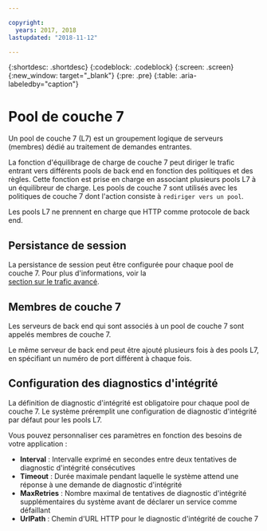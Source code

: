 ```yaml
---

copyright:
  years: 2017, 2018
lastupdated: "2018-11-12"

---
```


{:shortdesc: .shortdesc}
{:codeblock: .codeblock}
{:screen: .screen}
{:new_window: target="_blank"}
{:pre: .pre}
{:table: .aria-labeledby="caption"}

# Pool de couche 7
Un pool de couche 7 (L7) est un groupement logique de serveurs (membres) dédié au traitement de demandes entrantes. 

La fonction d'équilibrage de charge de couche 7 peut diriger le trafic entrant vers différents pools de back end en fonction des politiques et des règles.
Cette fonction est prise en charge en associant plusieurs pools L7 à un équilibreur de charge. Les pools de couche 7 sont utilisés avec les politiques de couche 7 dont l'action consiste à `rediriger vers un pool`.

Les pools L7 ne prennent en charge que HTTP comme protocole de back end.

## Persistance de session
La persistance de session peut être configurée pour chaque pool de couche 7. Pour plus d'informations, voir la   
[section sur le trafic avancé](advanced-traffic.html).

## Membres de couche 7

Les serveurs de back end qui sont associés à un pool de couche 7 sont appelés membres de couche 7. 

Le même serveur de back end peut être ajouté plusieurs fois à des pools L7, en spécifiant un numéro de port différent à chaque fois. 

## Configuration des diagnostics d'intégrité
La définition de diagnostic d'intégrité est obligatoire pour chaque pool de couche 7. Le système préremplit une configuration de diagnostic d'intégrité par défaut pour les pools L7. 

Vous pouvez personnaliser ces paramètres en fonction des besoins de votre application :

 * **Interval** : Intervalle exprimé en secondes entre deux tentatives de diagnostic d'intégrité consécutives
 * **Timeout** : Durée maximale pendant laquelle le système attend une réponse à une demande de diagnostic d'intégrité
 * **MaxRetries** : Nombre maximal de tentatives de diagnostic d'intégrité supplémentaires du système avant de déclarer un service comme défaillant
 * **UrlPath** : Chemin d'URL HTTP pour le diagnostic d'intégrité de couche 7
